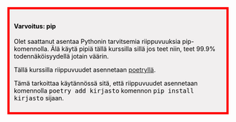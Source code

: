 <div style="color:black; border-style: solid; border-width: thick; border-color: red; padding: 10px; margin-bottom: 15px; padding: 10px; background-color: #F1EFEF;">

<h4>Varvoitus: pip</h4>

<p>
Olet saattanut asentaa Pythonin tarvitsemia riippuvuuksia pip-komennolla. Älä käytä pipiä tällä kurssilla sillä jos teet niin, teet 99.9% todennäköisyydellä jotain väärin.
</p>

<p>Tällä kurssilla riippuvuudet asennetaan <a href="/poetry">poetryllä</a>.</p>

<p>Tämä tarkoittaa käytännössä sitä, että riippuvuudet asennetaan komennolla <tt>poetry add kirjasto</tt> komennon <tt>pip install kirjasto</tt> sijaan.</p>

</div>